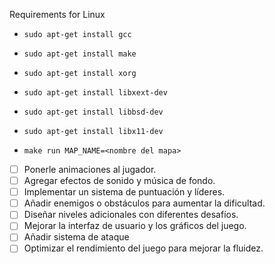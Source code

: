 

Requirements for Linux

- ```sudo apt-get install gcc```
- ```sudo apt-get install make```
- ```sudo apt-get install xorg```
- ```sudo apt-get install libxext-dev```
- ```sudo apt-get install libbsd-dev```
- ```sudo apt-get install libx11-dev```

- ```make run MAP_NAME=<nombre del mapa>```

- [ ] Ponerle animaciones al jugador.
- [ ] Agregar efectos de sonido y música de fondo.
- [ ] Implementar un sistema de puntuación y líderes.
- [ ] Añadir enemigos o obstáculos para aumentar la dificultad.
- [ ] Diseñar niveles adicionales con diferentes desafíos.
- [ ] Mejorar la interfaz de usuario y los gráficos del juego.
- [ ] Añadir sistema de ataque
- [ ] Optimizar el rendimiento del juego para mejorar la fluidez.